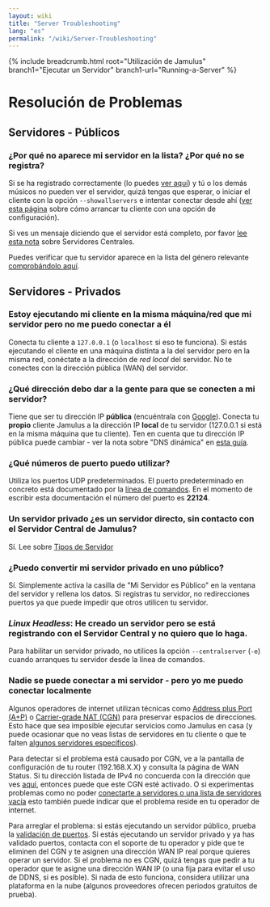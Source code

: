```yaml
---
layout: wiki
title: "Server Troubleshooting"
lang: "es"
permalink: "/wiki/Server-Troubleshooting"
---
```


{% include breadcrumb.html root="Utilización de Jamulus" branch1="Ejecutar un Servidor" branch1-url="Running-a-Server" %}

# Resolución de Problemas

## Servidores - Públicos

### ¿Por qué no aparece mi servidor en la lista? ¿Por qué no se registra?

Si se ha registrado correctamente (lo puedes [ver aquí](https://explorer.jamulus.io/)) y tú o los demás músicos no pueden ver el servidor, quizá tengas que esperar, o iniciar el cliente con la opción `--showallservers` e intentar conectar desde ahí ([ver esta página](Command-Line-Options) sobre cómo arrancar tu cliente con una opción de configuración).

Si ves un mensaje diciendo que el servidor está completo, por favor [lee esta nota](Central-Servers) sobre Servidores Centrales.

Puedes verificar que tu servidor aparece en la lista del género relevante [comprobándolo aquí](https://explorer.jamulus.io/).

## Servidores - Privados

### Estoy ejecutando mi cliente en la misma máquina/red que mi servidor pero no me puedo conectar a él

Conecta tu cliente a `127.0.0.1` (o `localhost` si eso te funciona). Si estás ejecutando el cliente en una máquina distinta a la del servidor pero en la misma red, conéctate a la dirección de _red local_ del servidor. No te conectes con la dirección pública (WAN) del servidor.

### ¿Qué dirección debo dar a la gente para que se conecten a mi servidor?

Tiene que ser tu dirección IP **pública** (encuéntrala con [Google](https://www.google.com/search?q=whatsmyip)). Conecta tu **propio** cliente Jamulus a la dirección IP **local** de tu servidor (127.0.0.1 si está en la misma máquina que tu cliente). Ten en cuenta que tu dirección IP pública puede cambiar - ver la nota sobre "DNS dinámica" en [esta guía](Running-a-Private-Server).

### ¿Qué números de puerto puedo utilizar?

Utiliza los puertos UDP predeterminados. El puerto predeterminado en concreto está documentado por la [línea de comandos](Command-Line-Options). En el momento de escribir esta documentación el número del puerto es **22124**.

### Un servidor privado ¿es un servidor directo, sin contacto con el Servidor Central de Jamulus?

Sí. Lee sobre [Tipos de Servidor](Choosing-a-Server-Type)

### ¿Puedo convertir mi servidor privado en uno público?

Sí. Simplemente activa la casilla de "Mi Servidor es Público" en la ventana del servidor y rellena los datos. Si registras tu servidor, no redirecciones puertos ya que puede impedir que otros utilicen tu servidor.

### **_Linux Headless_**: He creado un servidor pero se está registrando con el Servidor Central y no quiero que lo haga.

Para habilitar un servidor privado, no utilices la opción `--centralserver` (`-e`) cuando arranques tu servidor desde la línea de comandos.

### Nadie se puede conectar a mi servidor - pero yo me puedo conectar localmente

Algunos operadores de internet utilizan técnicas como [Address plus Port (A+P)](https://en.wikipedia.org/wiki/Address_plus_Port) o [Carrier-grade NAT (CGN)](https://en.wikipedia.org/wiki/Carrier-grade_NAT) para preservar espacios de direcciones. Esto hace que sea imposible ejecutar servicios como Jamulus en casa (y puede ocasionar que no veas listas de servidores en tu cliente o que te falten [algunos servidores específicos](https://sourceforge.net/p/llcon/discussion/server/thread/f72b293af0/)).

Para detectar si el problema está causado por CGN, ve a la pantalla de configuración de tu router (192.168.X.X) y consulta la página de WAN Status. Si tu dirección listada de IPv4 no concuerda con la dirección que ves [aquí](https://ifconfig.me), entonces puede que este CGN esté activado. O si experimentas problemas como no poder [conectarte a servidores o una lista de servidores vacía](https://sourceforge.net/p/llcon/discussion/533517/thread/b3eea395c4/) esto también puede indicar que el problema reside en tu operador de internet.

Para arreglar el problema: si estás ejecutando un servidor público, prueba la [validación de puertos](Running-a-Private-Server#validación-de-puertos). Si estás ejecutando un servidor privado y ya has validado puertos, contacta con el soporte de tu operador y pide que te eliminen del CGN y te asignen una dirección WAN IP real porque quieres operar un servidor. Si el problema no es CGN, quizá tengas que pedir a tu operador que te asigne una dirección WAN IP (o una fija para evitar el uso de DDNS, si es posible). Si nada de esto funciona, considera utilizar una plataforma en la nube (algunos proveedores ofrecen periodos gratuitos de prueba).
